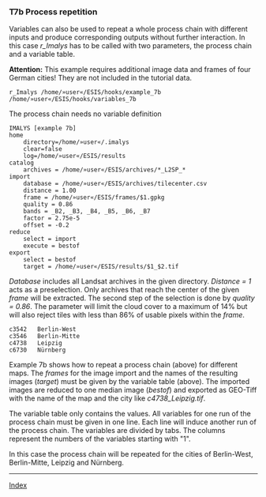 ### T7b	Process repetition

Variables can also be used to repeat a whole process chain with different inputs and produce corresponding outputs without further interaction. In this case *r_Imalys* has to be called with two parameters, the process chain and a variable table.

**Attention:** This example requires additional image data and frames of four German cities! They are not included in the tutorial data.

```
r_Imalys /home/»user«/ESIS/hooks/example_7b /home/»user«/ESIS/hooks/variables_7b
```

The process chain needs no variable definition

```
IMALYS [example 7b]
home
	directory=/home/»user«/.imalys
	clear=false
	log=/home/»user«/ESIS/results
catalog
	archives = /home/»user«/ESIS/archives/*_L2SP_*
import
	database = /home/»user«/ESIS/archives/tilecenter.csv
	distance = 1.00
	frame = /home/»user«/ESIS/frames/$1.gpkg
	quality = 0.86
	bands = _B2, _B3, _B4, _B5, _B6, _B7
	factor = 2.75e-5
	offset = -0.2
reduce
	select = import
	execute = bestof
export
	select = bestof
	target = /home/»user«/ESIS/results/$1_$2.tif
```

*Database* includes all Landsat archives in the given directory. *Distance = 1* acts as a preselection. Only archives that reach the center of the given *frame* will be extracted. The second step of the selection is done by *quality = 0.86*. The parameter will limit the cloud cover to a maximum of 14% but will also reject tiles with less than 86% of usable pixels within the *frame*.

```
c3542	Berlin-West
c3546	Berlin-Mitte
c4738	Leipzig
c6730	Nürnberg
```

Example 7b shows how to repeat a process chain (above) for different maps. The *frames* for the image import and the names of the resulting images (*target*) must be given by the variable table (above). The imported images are reduced to one median image (*bestof*) and exported as GEO-Tiff with the name of the map and the city like *c4738_Leipzig.tif*.

The variable table only contains the values. All variables for one run of the process chain must be given in one line. Each line will induce another run of the process chain. The variables are divided by tabs. The columns represent the numbers of the variables starting with "1".

In this case the process chain will be repeated for the cities of Berlin-West, Berlin-Mitte, Leipzig and Nürnberg.

-----

[Index](Index.md)


